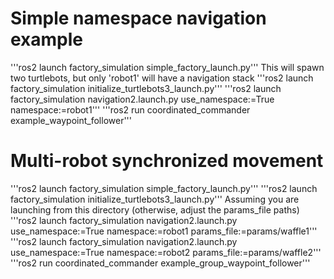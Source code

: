 # Simple namespace navigation example

'''ros2 launch factory_simulation simple_factory_launch.py'''
This will spawn two turtlebots, but only 'robot1' will have a navigation stack
'''ros2 launch factory_simulation initialize_turtlebots3_launch.py'''
'''ros2 launch factory_simulation navigation2.launch.py use_namespace:=True namespace:=robot1'''
'''ros2 run coordinated_commander example_waypoint_follower'''

# Multi-robot synchronized movement

'''ros2 launch factory_simulation simple_factory_launch.py'''
'''ros2 launch factory_simulation initialize_turtlebots3_launch.py'''
Assuming you are launching from this directory (otherwise, adjust the params_file paths)
'''ros2 launch factory_simulation navigation2.launch.py use_namespace:=True namespace:=robot1 params_file:=params/waffle1'''
'''ros2 launch factory_simulation navigation2.launch.py use_namespace:=True namespace:=robot2 params_file:=params/waffle2'''
'''ros2 run coordinated_commander example_group_waypoint_follower'''
